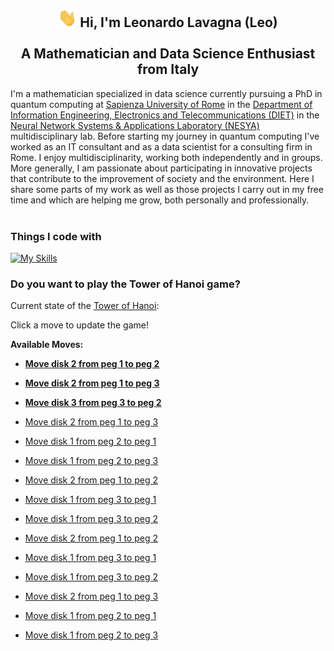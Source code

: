 <h2 align="center"> <img src="https://raw.githubusercontent.com/leonardoLavagna/leonardoLavagna/main/wave.gif" width="30px" height="30px" /> Hi, I'm Leonardo Lavagna (Leo) <br /><br /> A Mathematician and Data Science Enthusiast from Italy</h2>

I'm a mathematician specialized in data science currently pursuing a PhD in quantum computing at [Sapienza University of Rome](https://www.uniroma1.it/en/pagina-strutturale/home) in the [Department of Information Engineering, Electronics and Telecommunications (DIET)](https://web.uniroma1.it/dip_diet/en) in the [Neural Network Systems & Applications Laboratory (NESYA)](https://sites.google.com/view/nesya) multidisciplinary lab. Before starting my journey in quantum computing I've worked as an IT consultant and as a data scientist for a consulting firm in Rome. I enjoy multidisciplinarity, working both independently and in groups. More generally, I am passionate about participating in innovative projects that contribute to the improvement of society and the environment. Here I share some parts of my work as well as those projects I carry out in my free time and which are helping me grow, both personally and professionally.
<br/><br/>

### Things I code with
[![My Skills](https://skillicons.dev/icons?i=linux,py,pytorch,tensorflow,r,c,cpp,html,java,matlab,octave,latex,md,mysql,mongodb,wordpress,git,github,vscode,aws,heroku,anaconda,notion,arduino,apple&perline=16)](https://skillicons.dev)


### Do you want to play the Tower of Hanoi game?

Current state of the [Tower of Hanoi](https://en.wikipedia.org/wiki/Tower_of_Hanoi):

<!-- GameState -->   

Click a move to update the game!

**Available Moves:**
<!-- LegalMoves -->
- [**Move disk 2 from peg 1 to peg 2**](https://github.com/leonardoLavagna/leonardoLavagna/issues/new?title=Move%20disk%202%20from%20peg%201%20to%20peg%202)
- [**Move disk 2 from peg 1 to peg 3**](https://github.com/leonardoLavagna/leonardoLavagna/issues/new?title=Move%20disk%202%20from%20peg%201%20to%20peg%203)
- [**Move disk 3 from peg 3 to peg 2**](https://github.com/leonardoLavagna/leonardoLavagna/issues/new?title=Move%20disk%203%20from%20peg%203%20to%20peg%202)

- [Move disk 2 from peg 1 to peg 3](https://github.com/leonardoLavagna/leonardoLavagna/issues/new?title=Move%20disk%202%20from%20peg%201%20to%20peg%203)
- [Move disk 1 from peg 2 to peg 1](https://github.com/leonardoLavagna/leonardoLavagna/issues/new?title=Move%20disk%201%20from%20peg%202%20to%20peg%201)
- [Move disk 1 from peg 2 to peg 3](https://github.com/leonardoLavagna/leonardoLavagna/issues/new?title=Move%20disk%201%20from%20peg%202%20to%20peg%203)

- [Move disk 2 from peg 1 to peg 2](https://github.com/leonardoLavagna/leonardoLavagna/issues/new?title=Move%20disk%202%20from%20peg%201%20to%20peg%202)
- [Move disk 1 from peg 3 to peg 1](https://github.com/leonardoLavagna/leonardoLavagna/issues/new?title=Move%20disk%201%20from%20peg%203%20to%20peg%201)
- [Move disk 1 from peg 3 to peg 2](https://github.com/leonardoLavagna/leonardoLavagna/issues/new?title=Move%20disk%201%20from%20peg%203%20to%20peg%202)

- [Move disk 2 from peg 1 to peg 2](https://github.com/leonardoLavagna/leonardoLavagnay/issues/new?title=Move%20disk%202%20from%20peg%201%20to%20peg%202)
- [Move disk 1 from peg 3 to peg 1](https://github.com/leonardoLavagna/leonardoLavagnay/issues/new?title=Move%20disk%201%20from%20peg%203%20to%20peg%201)
- [Move disk 1 from peg 3 to peg 2](https://github.com/leonardoLavagna/leonardoLavagnay/issues/new?title=Move%20disk%201%20from%20peg%203%20to%20peg%202)

- [Move disk 2 from peg 1 to peg 3](https://github.com/leonardoLavagna/leonardoLavagna/issues/new?title=Move%20disk%202%20from%20peg%201%20to%20peg%203)
- [Move disk 1 from peg 2 to peg 1](https://github.com/leonardoLavagna/leonardoLavagna/issues/new?title=Move%20disk%201%20from%20peg%202%20to%20peg%201)
- [Move disk 1 from peg 2 to peg 3](https://github.com/leonardoLavagna/leonardoLavagna/issues/new?title=Move%20disk%201%20from%20peg%202%20to%20peg%203)


